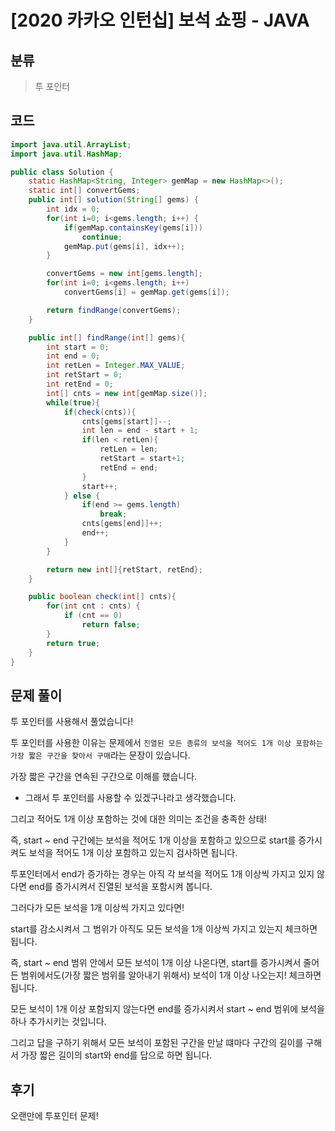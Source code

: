 # [2020 카카오 인턴십] 보석 쇼핑 - JAVA

## 분류
> 투 포인터

## 코드
```java
import java.util.ArrayList;
import java.util.HashMap;

public class Solution {
    static HashMap<String, Integer> gemMap = new HashMap<>();
    static int[] convertGems;
    public int[] solution(String[] gems) {
        int idx = 0;
        for(int i=0; i<gems.length; i++) {
            if(gemMap.containsKey(gems[i]))
                continue;
            gemMap.put(gems[i], idx++);
        }

        convertGems = new int[gems.length];
        for(int i=0; i<gems.length; i++)
            convertGems[i] = gemMap.get(gems[i]);

        return findRange(convertGems);
    }

    public int[] findRange(int[] gems){
        int start = 0;
        int end = 0;
        int retLen = Integer.MAX_VALUE;
        int retStart = 0;
        int retEnd = 0;
        int[] cnts = new int[gemMap.size()];
        while(true){
            if(check(cnts)){
                cnts[gems[start]]--;
                int len = end - start + 1;
                if(len < retLen){
                    retLen = len;
                    retStart = start+1;
                    retEnd = end;
                }
                start++;
            } else {
                if(end >= gems.length)
                    break;
                cnts[gems[end]]++;
                end++;
            }
        }

        return new int[]{retStart, retEnd};
    }

    public boolean check(int[] cnts){
        for(int cnt : cnts) {
            if (cnt == 0)
                return false;
        }
        return true;
    }
}
```

## 문제 풀이
투 포인터를 사용해서 풀었습니다!

투 포인터를 사용한 이유는 문제에서 `진열된 모든 종류의 보석을 적어도 1개 이상 포함하는 가장 짧은 구간을 찾아서 구매`라는 문장이 있습니다.

가장 짧은 구간을 연속된 구간으로 이해를 했습니다.
   - 그래서 투 포인터를 사용할 수 있겠구나라고 생각했습니다.

그리고 적어도 1개 이상 포함하는 것에 대한 의미는 조건을 충족한 상태! 

즉, start ~ end 구간에는 보석을 적어도 1개 이상을 포함하고 있으므로 start를 증가시켜도 보석을 적어도 1개 이상 포함하고 있는지 검사하면 됩니다.

투포인터에서 end가 증가하는 경우는 아직 각 보석을 적어도 1개 이상씩 가지고 있지 않다면 end를 증가시켜서 진열된 보석을 포함시켜 봅니다.

그러다가 모든 보석을 1개 이상씩 가지고 있다면!

start를 감소시켜서 그 범위가 아직도 모든 보석을 1개 이상씩 가지고 있는지 체크하면 됩니다.

즉, start ~ end 범위 안에서 모든 보석이 1개 이상 나온다면, start를 증가시켜서 줄어든 범위에서도(가장 짧은 범위를 알아내기 위해서) 보석이 1개 이상 나오는지! 체크하면 됩니다.

모든 보석이 1개 이상 포함되지 않는다면 end를 증가시켜서 start ~ end 범위에 보석을 하나 추가시키는 것입니다.

그리고 답을 구하기 위해서 모든 보석이 포함된 구간을 만날 떄마다 구간의 길이를 구해서 가장 짧은 길이의 start와 end를 답으로 하면 됩니다.

## 후기
오랜만에 투포인터 문제!